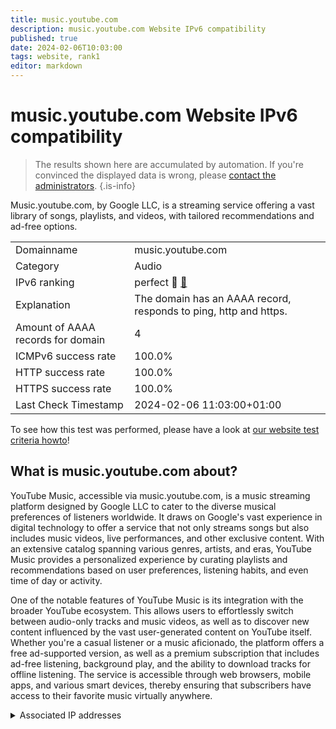 ```yaml
---
title: music.youtube.com
description: music.youtube.com Website IPv6 compatibility
published: true
date: 2024-02-06T10:03:00
tags: website, rank1
editor: markdown
---
```


# music.youtube.com Website IPv6 compatibility

> The results shown here are accumulated by automation. If you're convinced the displayed data is wrong, please [contact the administrators](/howto/chat). 
{.is-info}

Music.youtube.com, by Google LLC, is a streaming service offering a vast library of songs, playlists, and videos, with tailored recommendations and ad-free options.


|   |   |
| - | - |
| Domainname | music.youtube.com
| Category | Audio |
| IPv6 ranking | perfect :1st_place_medal: [🔗](/howto/ranking) |
| Explanation | The domain has an AAAA record, responds to ping, http and https. |
| Amount of AAAA records for domain | 4 |
| ICMPv6 success rate | 100.0%|
| HTTP success rate | 100.0% |
| HTTPS success rate | 100.0% |
| Last Check Timestamp | 2024-02-06 11:03:00+01:00 |

To see how this test was performed, please have a look at [our website test criteria howto](/howto/testcriteria/website)!


## What is music.youtube.com about?
YouTube Music, accessible via music.youtube.com, is a music streaming platform designed by Google LLC to cater to the diverse musical preferences of listeners worldwide. It draws on Google's vast experience in digital technology to offer a service that not only streams songs but also includes music videos, live performances, and other exclusive content. With an extensive catalog spanning various genres, artists, and eras, YouTube Music provides a personalized experience by curating playlists and recommendations based on user preferences, listening habits, and even time of day or activity.

One of the notable features of YouTube Music is its integration with the broader YouTube ecosystem. This allows users to effortlessly switch between audio-only tracks and music videos, as well as to discover new content influenced by the vast user-generated content on YouTube itself. Whether you're a casual listener or a music aficionado, the platform offers a free ad-supported version, as well as a premium subscription that includes ad-free listening, background play, and the ability to download tracks for offline listening. The service is accessible through web browsers, mobile apps, and various smart devices, thereby ensuring that subscribers have access to their favorite music virtually anywhere.



<details>
<summary>Associated IP addresses</summary>

2a00:1450:4001:82a::200e

2a00:1450:4001:828::200e

2a00:1450:4001:808::200e

2a00:1450:4001:82b::200e

</details>
